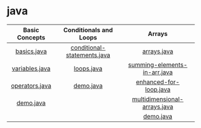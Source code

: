 # java

| Basic Concepts |  Conditionals and Loops  |  Arrays  |
| :-----------: | :-----------:  |  :-----------:  |
|[basics.java](/Basic%20Concepts/basics.java)|[conditional-statements.java](/Conditionals%20and%20Loops/conditional-statements.java)|[arrays.java](/Arrays/arrays.java)|
| [variables.java](/Basic%20Concepts/variables.java)|[loops.java](/Conditionals%20and%20Loops/loops.java)|[summing-elements-in-arr.java](summing-elements-in-arr.java)|
| [operators.java](/Basic%20Concepts/operators.java)| [demo.java](/Conditionals%20and%20Loops/demo.java)|[enhanced-for-loop.java](/Arrays/enhanced-for-loop.java)|
| [demo.java](/Basic%20Concepts/demo.java)||[multidimensional-arrays.java](/Arrays/multidimensional-arrays.java)|
| |   |  [demo.java](/Arrays/demo.java)  |


